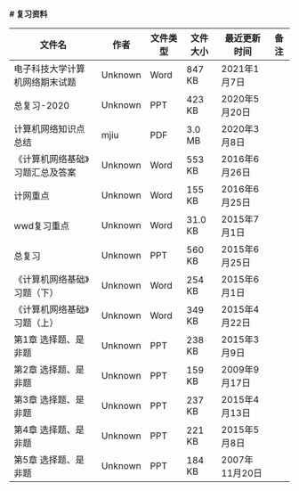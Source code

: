 **# 复习资料**

文件名|作者|文件类型|文件大小|最近更新时间|备注
---|---|---|---|---|---
电子科技大学计算机网络期末试题|Unknown|Word|847 KB|2021年1月7日
总复习-2020|Unknown|PPT|423 KB|2020年5月20日
计算机网络知识点总结|mjiu|PDF|3.0 MB|2020年3月8日
《计算机网络基础》习题汇总及答案|Unknown|Word|553 KB|2016年6月26日
计网重点|Unknown|Word|155 KB|2016年6月25日
wwd复习重点|Unknown|Word|31.0 KB|2015年7月1日
总复习|Unknown|PPT|560 KB|2015年6月25日
《计算机网络基础》习题（下）|Unknown|Word|254 KB|2015年6月1日
《计算机网络基础》习题（上）|Unknown|Word|349 KB|2015年4月22日
第1章 选择题、是非题|Unknown|PPT|238 KB|2015年3月9日
第2章 选择题、是非题|Unknown|PPT|159 KB|2009年9月17日
第3章 选择题、是非题|Unknown|PPT|237 KB|2015年4月13日
第4章 选择题、是非题|Unknown|PPT|221 KB|2015年5月8日
第5章 选择题、是非题|Unknown|PPT|184 KB|2007年11月20日
